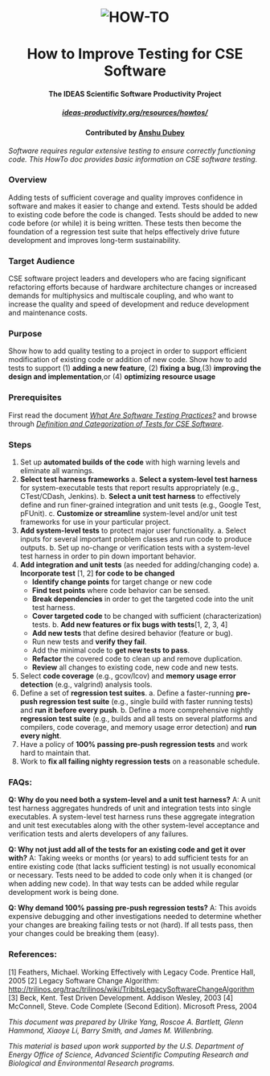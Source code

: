 <div align="center">
  
# ![HOW-TO](ideas-how-to.jpg)
# How to Improve Testing for CSE Software
####  The IDEAS Scientific Software Productivity Project 
##### [ideas-productivity.org/resources/howtos/](https://ideas-productivity.org/resources/howtos/)
#### Contributed by [Anshu Dubey](https://github.com/adubey64)

</div>

*Software requires regular extensive testing to ensure correctly functioning code. This HowTo doc provides basic information on CSE software testing.*

### Overview
Adding tests of sufficient coverage and quality improves confidence in software and makes it easier to change and extend. Tests should be added to existing code before the code is changed. Tests should be added to new code before (or while) it is being written. These tests then become the foundation of a regression test suite that helps effectively drive future
development and improves long-term sustainability.

### Target Audience
CSE software project leaders and developers who are facing significant refactoring efforts because of hardware architecture changes or increased demands for multiphysics and multiscale coupling, and who want to increase the quality and speed of
development and reduce development and maintenance costs.

### Purpose
Show how to add quality testing to a project in order to support efficient modification of existing code or addition of new code. Show how to add tests to support (1) **adding a new feature**, (2) **fixing a bug**,(3) **improving the design and implementation**,or (4) **optimizing resource usage**

### Prerequisites

First read the document *[What Are Software Testing Practices?](http://ideas-productivity.org/wordpress/wp-content/uploads/2016/04/IDEAS-TestingWhatAreSoftwareTestingPractices-V0.2.pdf)* and browse through *[Definition and Categorization of Tests for CSE Software](http://ideas-productivity.org/wordpress/wp-content/uploads/2016/04/IDEAS-TestingWhatIsDefinitionandCategorizationofTestsforCSESoftware-V0.2.pdf)*.

### Steps
1. Set up **automated builds of the code** with high warning levels and eliminate all warnings.
2. **Select test harness frameworks**
  a. **Select a system-level test harness** for system-executable tests that report results appropriately (e.g., CTest/CDash, Jenkins).
  b. **Select a unit test harness** to effectively define and run finer-grained integration and unit tests (e.g., Google Test, pFUnit).
  c. **Customize or streamline** system-level and/or unit test frameworks for use in your particular project.
3. **Add system-level tests** to protect major user functionality.
  a. Select inputs for several important problem classes and run code to produce outputs.
  b. Set up no-change or verification tests with a system-level test harness in order to pin down important behavior.
4. **Add integration and unit tests** (as needed for adding/changing code)
  a. **Incorporate test** [1, 2] **for code to be changed**
    * **Identify change points** for target change or new code
    * **Find test points** where code behavior can be sensed.
    * **Break dependencies** in order to get the targeted code into the unit test harness.
    * **Cover targeted code** to be changed with sufficient (characterization) tests. 
  b. **Add new features or fix bugs with tests**[1, 2, 3, 4]
    * **Add new tests** that define desired behavior (feature or bug).
    * Run new tests and **verify they fail**.
    * Add the minimal code to **get new tests to pass**.
    * **Refactor** the covered code to clean up and remove duplication.
    * **Review** all changes to existing code, new code and new tests.
5. Select **code coverage** (e.g., gcov/lcov) and **memory usage error detection** (e.g., valgrind) analysis tools.
6. Define a set of **regression test suites**.
  a. Define a faster-running **pre-push regression test suite** (e.g., single build with faster running tests) and **run it before every push**.
  b. Define a more comprehensive nightly **regression test suite** (e.g., builds and all tests on several platforms and compilers, code coverage, and memory usage error detection) and **run every night**.
7. Have a policy of **100% passing pre-push regression tests** and work hard to maintain that.
8. Work to **fix all failing nighty regression tests** on a reasonable schedule.


### FAQs:
**Q: Why do you need both a system-level and a unit test harness?**
A: A unit test harness aggregates hundreds of unit and integration tests into single executables. A system-level test harness runs these aggregate integration and unit test executables along with the other system-level acceptance and verification tests and alerts developers of any failures.

**Q: Why not just add all of the tests for an existing code and get it over with?**
A: Taking weeks or months (or years) to add sufficient tests for an entire existing code (that lacks sufficient testing) is not usually economical or necessary. Tests need to be added to code only when it is changed (or when adding new code). In that way tests can be added while regular development work is being done.

**Q: Why demand 100% passing pre-push regression tests?**
A: This avoids expensive debugging and other investigations needed to determine whether your changes are breaking failing tests or not (hard). If all tests pass, then your changes could be breaking them (easy).

### References:

[1] Feathers, Michael. Working Effectively with Legacy Code. Prentice Hall, 2005
[2] Legacy Software Change Algorithm: http://trilinos.org/trac/trilinos/wiki/TribitsLegacySoftwareChangeAlgorithm
[3] Beck, Kent. Test Driven Development. Addison Wesley, 2003
[4] McConnell, Steve. Code Complete (Second Edition). Microsoft Press, 2004

*This document was prepared by Ulrike Yang, Roscoe A. Bartlett, Glenn Hammond, Xiaoye Li, Barry Smith,
and James M. Willenbring.*

*This material is based upon work supported by the U.S. Department of Energy Office of Science, Advanced Scientific
Computing Research and Biological and Environmental Research programs.*
